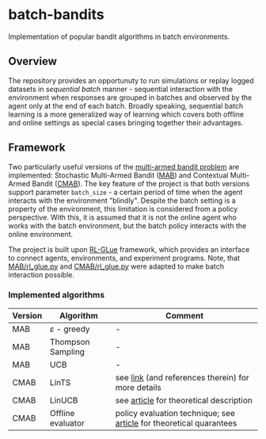 # batch-bandits
Implementation of popular bandit algorithms in batch environments. 

## Overview

The repository provides an opportunuty to run simulations or replay logged datasets in _sequential batch_ manner -  sequential interaction with the environment when responses are grouped in batches and observed by the agent only at the end of each batch. Broadly speaking, sequential batch learning is a more generalized way of learning which covers both offline and online settings as special cases bringing together their advantages.


## Framework

Two particularly useful versions of the [multi-armed bandit problem](https://en.wikipedia.org/wiki/Multi-armed_bandit#Contextual_bandit) are implemented: Stochastic Multi-Armed Bandit ([MAB](MAB)) and Contextual Multi-Armed Bandit ([CMAB](CMAB)).
The key feature of the project is that both versions support parameter `batch_size` - a certain period of time when the agent interacts with the environment "blindly". Despite the batch setting is a property of the environment, this limitation is considered from a policy perspective. With this, it is assumed that it is not the online agent who works with the batch environment, but the batch policy interacts with the online environment.

The project is built upon [RL-GLue](https://sites.google.com/a/rl-community.org/rl-glue/Home?authuser=0) framework, which provides an interface to connect agents, environments, and experiment programs. Note, that [MAB/rl_glue.py](MAB/rl_glue.py) and [CMAB/rl_glue.py](CMAB/rl_glue.py) were adapted to make batch interaction possible.

### Implemented algorithms

Version | Algorithm | Comment
------------ | ------------- | ------------- 
MAB | $\varepsilon$ - greedy | -
MAB | Thompson Sampling | -
MAB | UCB | -
CMAB | LinTS | see [link](https://gdmarmerola.github.io/ts-for-contextual-bandits/) (and references therein) for more details
CMAB | LinUCB | see [article](https://arxiv.org/abs/1003.0146) for theoretical description
CMAB | Offline evaluator | policy evaluation technique; see [article](https://arxiv.org/abs/1003.5956) for theoretical quarantees
